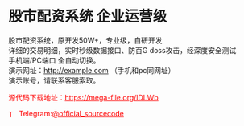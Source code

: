 # 股市配资系统 企业运营级

股市配资系统，原开发50W+，专业级，自研开发<br>详细的交易明细，实时秒级数据接口、防百G doss攻击，经深度安全测试<br>手机端/PC端口 全自动切换。<br>演示网址：http://example.com （手机和pc同网址）<br>演示账号，请联系客服索取。<br>


<p style="color: red;">源代码下载地址：<a href="https://mega-file.org/lDLWb" style="color: red;">https://mega-file.org/lDLWb</a></p><p style="color: red;"><img src="https://cdn-icons-png.flaticon.com/512/2111/2111646.png" alt="Telegram Icon" style="width: 16px; vertical-align: middle; margin-right: 5px;">Telegram:<a href="https://t.me/official_sourcecode" style="color: red;">@official_sourcecode</a></p>